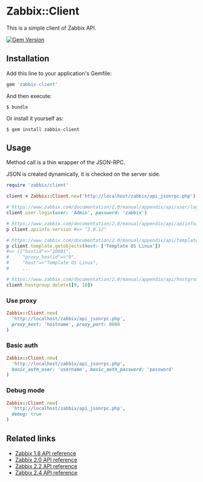 # Zabbix::Client

This is a simple client of Zabbix API.

[![Gem Version](https://badge.fury.io/rb/zabbix-client.svg)](http://badge.fury.io/rb/zabbix-client)

## Installation

Add this line to your application's Gemfile:

```ruby
gem 'zabbix-client'
```

And then execute:

    $ bundle

Or install it yourself as:

    $ gem install zabbix-client

## Usage

Method call is a thin wrapper of the JSON-RPC.

JSON is created dynamically, it is checked on the server side.

```ruby
require 'zabbix/client'

client = Zabbix::Client.new('http://localhost/zabbix/api_jsonrpc.php')

# https://www.zabbix.com/documentation/2.0/manual/appendix/api/user/login
client.user.login(user: 'Admin', password: 'zabbix')

# https://www.zabbix.com/documentation/2.0/manual/appendix/api/apiinfo/version
p client.apiinfo.version #=> "2.0.12"

# https://www.zabbix.com/documentation/2.0/manual/appendix/api/template/getobjects
p client.template.getobjects(host: ['Template OS Linux'])
#=> [{"hostid"=>"10001",
#     "proxy_hostid"=>"0",
#     "host"=>"Template OS Linux",
#     ...

# https://www.zabbix.com/documentation/2.0/manual/appendix/api/hostgroup/delete
client.hostgroup.delete([9, 10])
```

### Use proxy

```ruby
Zabbix::Client.new(
  'http://localhost/zabbix/api_jsonrpc.php',
  proxy_host: 'hostname', proxy_port: 8080
)
```

### Basic auth

```ruby
Zabbix::Client.new(
  'http://localhost/zabbix/api_jsonrpc.php',
  basic_auth_user: 'username', basic_auth_password: 'password'
)
```

### Debug mode

```ruby
Zabbix::Client.new(
  'http://localhost/zabbix/api_jsonrpc.php',
  debug: true
)
```

## Related links

* [Zabbix 1.8 API reference](https://www.zabbix.com/documentation/1.8/api)
* [Zabbix 2.0 API reference](https://www.zabbix.com/documentation/2.0/manual/appendix/api/api)
* [Zabbix 2.2 API reference](https://www.zabbix.com/documentation/2.2/manual/api)
* [Zabbix 2.4 API reference](https://www.zabbix.com/documentation/2.4/manual/api)
